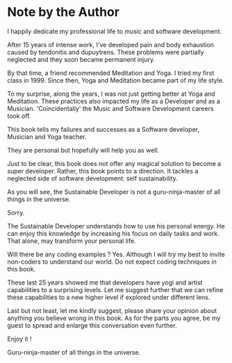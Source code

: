 # Note by the Author

I happily dedicate my professional life to music and software development.

After 15 years of intense work, I've developed pain and body exhaustion caused by tendonitis and dupuytrens. These problems were partially neglected and they soon became permanent injury.

By that time, a friend recommended Meditation and Yoga. I tried my first class  in 1999. Since then, Yoga and Meditation became part of my life style. 

To my surprise, along the years, I was not just getting better at Yoga and Meditation. These practices also impacted my life as a Developer and as a Musician. 'Coincidentally' the Music and Software Development careers took off. 

This book tells my failures and successes as a Software developer, Musician and Yoga teacher.   

They are personal but hopefully will help you as well. 

Just to be clear, this book does not offer any magical solution to become a super developer. Rather, this book points to a direction. It tackles a neglected side of software development: self sustainability. 

As you will see, the Sustainable Developer is not a guru-ninja-master of all things in the universe. 

Sorry. 
 
The Sustainable Developer understands how to use his personal energy. He can enjoy this knowledge by increasing his focus on daily tasks and work. That alone, may transform your personal life.    

Will there be any coding examples ? Yes.  Although I will try my best to invite non-coders to understand our world. Do not expect coding techniques in this book.

These last 25 years showed me that developers have yogi and artist capabilities to a surprising levels. Let me suggest further that we can refine these capabilities to a new higher level if explored under different lens. 

Last but not least, let me kindly suggest,  please share your opinion about anything you believe wrong in this book.  As for the parts you agree, be my guest to spread and enlarge this conversation even further. 

Enjoy it !

Guru-ninja-master of all things in the universe.


 